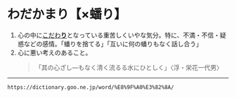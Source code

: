 # わだかまり【×蟠り】

1. 心の中に[こだわ**り**](こだわる)となっている重苦しくいやな気分。特に、不満・不信・疑惑などの感情。「蟠りを捨てる」「互いに何の蟠りもなく話し合う」
2. 心に悪い考えのあること。    
    >「其の心ざし―もなく清く流るる水にひとしく」〈浮・栄花一代男〉

---
`https://dictionary.goo.ne.jp/word/%E8%9F%A0%E3%82%8A/`